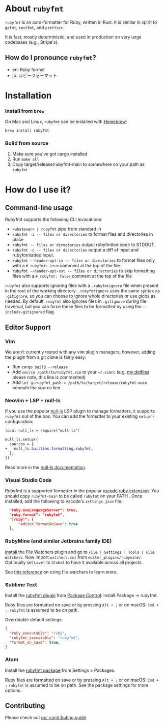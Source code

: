 # About `rubyfmt`

`rubyfmt` is an auto-formatter for Ruby, written in Rust. It is similar in spirit to `gofmt`, `rustfmt`, and `prettier`.

It is fast, mostly deterministic, and used in production on very large codebases (e.g., Stripe's).

## How do I pronounce `rubyfmt`?

* en: Ruby format
* jp: ルビーフォーマット

# Installation

### Install from `brew`

On Mac and Linux, `rubyfmt` can be installed with [Homebrew](https://brew.sh/):

```bash
brew install rubyfmt
```

### Build from source

1. Make sure you've got cargo installed
2. Run `make all`
3. Copy target/release/rubyfmt-main to somewhere on your path as `rubyfmt`

# How do I use it?

## Command-line usage

Rubyfmt supports the following CLI invocations:

* `<whatever> | rubyfmt` pipe from standard in
* `rubyfmt -i -- files or directories` to format files and directories in place
* `rubyfmt -- files or directories` output rubyfmtted code to STDOUT.
* `rubyfmt -c -- files or directories` output a diff of input and rubyformatted input.
* `rubyfmt --header-opt-in -- files or directories` to format files only with a `# rubyfmt: true` comment at the top of the file
* `rubyfmt --header-opt-out -- files or directories` to skip formatting files with a `# rubyfmt: false` comment at the top of the file

`rubyfmt` also supports ignoring files with a `.rubyfmtignore` file when present in the root of the working directory.
`.rubyfmtignore` uses the same syntax as `.gitignore`, so you can choose to ignore whole directories or use globs as needed.
By default, `rubyfmt` also ignores files in `.gitignore` during file traversal, but you can force these files to be formatted by using the `--include-gitignored` flag.

## Editor Support

### Vim

We aren't currently tested with any vim plugin managers, however, adding the
plugin from a git clone is fairly easy:

* Run `cargo build --release`
* Add `source /path/to/rubyfmt.vim` to your `~/.vimrc` (e.g. [my dotfiles](https://github.com/penelopezone/dotfiles/commit/2c0e9c1215de368e64e063021e9523aa349c5454#diff-2152fa38b4d8bb10c75d6339a959650dR253) please note, this line is commented)
* Add `let g:rubyfmt_path = /path/to/target/release/rubyfmt-main` beneath the source line

### Neovim + LSP + null-ls

If you use the popular [null-ls](https://github.com/jose-elias-alvarez/null-ls.nvim) LSP plugin to manage formatters, it supports `rubyfmt` out of the box. You can add the formatter to your existing `setup()` configuration:

```diff
local null_ls = require("null-ls")

null_ls.setup({
  sources = {
+   null_ls.builtins.formatting.rubyfmt,
  },
})
```

Read more in the [null-ls documentation](https://github.com/jose-elias-alvarez/null-ls.nvim/blob/main/doc/BUILTINS.md#rubyfmt).

### Visual Studio Code

Rubyfmt is a supported formatter in the popular
[vscode ruby extension](https://marketplace.visualstudio.com/items?itemName=rebornix.Ruby).
You should copy `rubyfmt-main` to be called `rubyfmt` on your PATH .
Once installed, add the following to vscode's `settings.json` file:

``` json
  "ruby.useLanguageServer": true,
  "ruby.format": "rubyfmt",
  "[ruby]": {
      "editor.formatOnSave": true
  },
```

### RubyMine (and similar Jetbrains family IDE)

[Install](https://www.jetbrains.com/help/ruby/settings-tools-file-watchers.html) the File Watchers plugin and go to `File | Settings | Tools | File Watchers`. Now import `watchers.xml` from `editor_plugins/rubymine/`. Optionally set `Level` to `Global` to have it available across all projects.

See [this reference](https://www.jetbrains.com/help/ruby/using-file-watchers.html#ws_filewatcher_type_and_location_of_input_files) on using file watchers to learn more.

### Sublime Text

Install the [rubyfmt plugin](https://github.com/toreriklinnerud/sublime-rubyfmt/) from [Package Control](https://packagecontrol.io): Install Package -> rubyfmt.

Ruby files are formatted on save or by pressing `Alt + ;` or on macOS: `Cmd + ;`. `rubyfmt` is assumed to be on path.

Overridable default settings:
 ``` json
 {
   "ruby_executable": "ruby",
   "rubyfmt_executable": "rubyfmt",
   "format_on_save": true,
 }
 ```

 ### Atom

Install the [rubyfmt package](https://github.com/toreriklinnerud/atom-rubyfmt/) from Settings > Packages.

Ruby files are formatted on save or by pressing `Alt + ;` or on macOS: `Cmd + ;` `rubyfmt` is assumed to be on path. See the package settings for more options.

## Contributing

Please check out [our contributing guide](./CONTRIBUTING.md)
